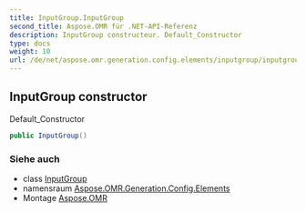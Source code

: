 ```yaml
---
title: InputGroup.InputGroup
second_title: Aspose.OMR für .NET-API-Referenz
description: InputGroup constructeur. Default_Constructor
type: docs
weight: 10
url: /de/net/aspose.omr.generation.config.elements/inputgroup/inputgroup/
---
```

## InputGroup constructor

Default_Constructor

```csharp
public InputGroup()
```

### Siehe auch

* class [InputGroup](../)
* namensraum [Aspose.OMR.Generation.Config.Elements](../../inputgroup/)
* Montage [Aspose.OMR](../../../)



